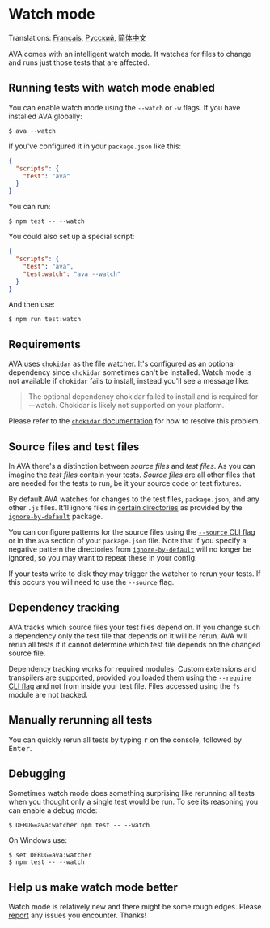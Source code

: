 # Watch mode

Translations: [Français](https://github.com/sindresorhus/ava-docs/blob/master/fr_FR/docs/recipes/watch-mode.md), [Русский](https://github.com/sindresorhus/ava-docs/blob/master/ru_RU/docs/recipes/watch-mode.md), [简体中文](https://github.com/sindresorhus/ava-docs/blob/master/zh_CN/docs/recipes/watch-mode.md)

AVA comes with an intelligent watch mode. It watches for files to change and runs just those tests that are affected.

## Running tests with watch mode enabled

You can enable watch mode using the `--watch` or `-w` flags. If you have installed AVA globally:

```console
$ ava --watch
```

If you've configured it in your `package.json` like this:

```json
{
  "scripts": {
    "test": "ava"
  }
}
```

You can run:

```console
$ npm test -- --watch
```

You could also set up a special script:

```json
{
  "scripts": {
    "test": "ava",
    "test:watch": "ava --watch"
  }
}
```

And then use:

```console
$ npm run test:watch
```

## Requirements

AVA uses [`chokidar`] as the file watcher. It's configured as an optional dependency since `chokidar` sometimes can't be installed. Watch mode is not available if `chokidar` fails to install, instead you'll see a message like:

> The optional dependency chokidar failed to install and is required for --watch. Chokidar is likely not supported on your platform.

Please refer to the [`chokidar` documentation][`chokidar`] for how to resolve this problem.

## Source files and test files

In AVA there's a distinction between *source files* and *test files*. As you can imagine the *test files* contain your tests. *Source files* are all other files that are needed for the tests to run, be it your source code or test fixtures.

By default AVA watches for changes to the test files, `package.json`, and any other `.js` files. It'll ignore files in [certain directories](https://github.com/novemberborn/ignore-by-default/blob/master/index.js) as provided by the [`ignore-by-default`] package.

You can configure patterns for the source files using the [`--source` CLI flag] or in the `ava` section of your `package.json` file. Note that if you specify a negative pattern the directories from [`ignore-by-default`] will no longer be ignored, so you may want to repeat these in your config.

If your tests write to disk they may trigger the watcher to rerun your tests. If this occurs you will need to use the `--source` flag.

## Dependency tracking

AVA tracks which source files your test files depend on. If you change such a dependency only the test file that depends on it will be rerun. AVA will rerun all tests if it cannot determine which test file depends on the changed source file.

Dependency tracking works for required modules. Custom extensions and transpilers are supported, provided you loaded them using the [`--require` CLI flag] and not from inside your test file. Files accessed using the `fs` module are not tracked.

## Manually rerunning all tests

You can quickly rerun all tests by typing <kbd>r</kbd> on the console, followed by <kbd>Enter</kbd>.

## Debugging

Sometimes watch mode does something surprising like rerunning all tests when you thought only a single test would be run. To see its reasoning you can enable a debug mode:

```console
$ DEBUG=ava:watcher npm test -- --watch
```

On Windows use:

```console
$ set DEBUG=ava:watcher
$ npm test -- --watch
```

## Help us make watch mode better

Watch mode is relatively new and there might be some rough edges. Please [report](https://github.com/sindresorhus/ava/issues) any issues you encounter. Thanks!

[`chokidar`]: https://github.com/paulmillr/chokidar
[`ignore-by-default`]: https://github.com/novemberborn/ignore-by-default
[`--require` CLI flag]: https://github.com/sindresorhus/ava#cli
[`--source` CLI flag]: https://github.com/sindresorhus/ava#cli
